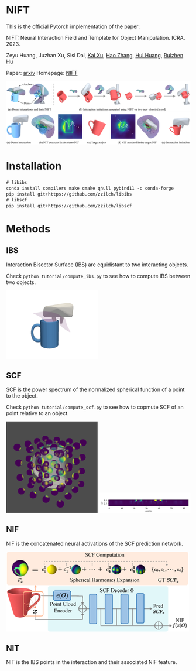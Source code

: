 # NIFT

This is the official Pytorch implementation of the paper:

NIFT: Neural Interaction Field and Template for Object Manipulation. ICRA. 2023.

Zeyu Huang, Juzhan Xu, Sisi Dai, [Kai Xu](https://www.cs.sfu.ca/~haoz/), [Hao Zhang](https://www.cs.sfu.ca/~haoz/), [Hui Huang](https://vcc.tech/~huihuang/home), [Ruizhen Hu](https://csse.szu.edu.cn/staff/ruizhenhu/index.htm)

Paper: [arxiv](https://arxiv.org/abs/2210.10992) Homepage: [NIFT](https://github.com/zzilch/NIFT)

![teaser](imgs/teaser.png)
![overview](imgs/overview.png)

# Installation
```
# libibs
conda install compilers make cmake qhull pybind11 -c conda-forge
pip install git+https://github.com/zzilch/libibs
# libscf
pip install git+https://github.com/zzilch/libscf
```

# Methods

## IBS
Interaction Bisector Surface (IBS) are equidistant to two interacting objects. 

Check `python tutorial/compute_ibs.py` to see how to compute IBS between two objects.

<img src="./imgs/ibs.png" width="250" />

## SCF
SCF is the power spectrum of the normalized spherical function of a point to the object.

Check `python tutorial/compute_scf.py` to see how to copmute SCF of an point relative to an object.

<img src="./imgs/spf.png" width="250" />

<img src="./imgs/scf.png" width="250" />

## NIF
NIF is the concatenated neural activations of the SCF prediction network.

<img src="./imgs/NIF.png" width="500" />

## NIT
NIT is the IBS points in the interaction and their associated NIF feature.